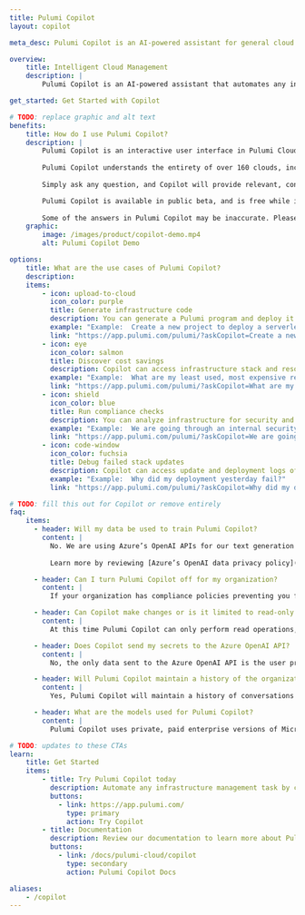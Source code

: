 ```yaml
---
title: Pulumi Copilot
layout: copilot

meta_desc: Pulumi Copilot is an AI-powered assistant for general cloud infrastructure management

overview:
    title: Intelligent Cloud Management
    description: |
        Pulumi Copilot is an AI-powered assistant that automates any infrastructure management task. Copilot combines the power of large language models with semantic understanding of the cloud to unlock greater insights and controls over managing cloud infrastructure. Using the same GPT experience everyone knows, loves, and uses everyday, engineers can find anything in their cloud infrastructure and take action on any cloud resource. Pulumi Copilot lowers the barriers of managing the lifecycle of cloud infrastructure. 

get_started: Get Started with Copilot

# TODO: replace graphic and alt text
benefits:
    title: How do I use Pulumi Copilot?
    description: |
        Pulumi Copilot is an interactive user interface in Pulumi Cloud, Pulumi documentation, and Pulumi CLI.
        
        Pulumi Copilot understands the entirety of over 160 clouds, including public clouds (AWS, Azure, Google Cloud), cloud native (Kubernetes, Helm), SaaS providers (Snowflake, Cloudflare, Datadog), and more. Pulumi Copilot directly interfaces with these cloud APIs and data models.
        
        Simply ask any question, and Copilot will provide relevant, contextual, and effective responses to queries across the entire platform.

        Pulumi Copilot is available in public beta, and is free while in beta. Organization admins can turn on Copilot in their organization **Settings > Access Management > Pulumi Copilot** within the Pulumi Cloud console.
        
        Some of the answers in Pulumi Copilot may be inaccurate. Please send us your feedback so we can continue to improve the experience by typing `/bug` into Copilot or filing an [issue](https://github.com/pulumi/pulumi/issues/new/choose) in GitHub.
    graphic:
        image: /images/product/copilot-demo.mp4
        alt: Pulumi Copilot Demo

options:
    title: What are the use cases of Pulumi Copilot?
    description:
    items:
        - icon: upload-to-cloud
          icon_color: purple
          title: Generate infrastructure code
          description: You can generate a Pulumi program and deploy it as a template in seconds with a few simple text prompts.
          example: "Example:  Create a new project to deploy a serverless application on AWS"
          link: "https://app.pulumi.com/pulumi/?askCopilot=Create a new project to deploy a serverless application on AWS"
        - icon: eye
          icon_color: salmon
          title: Discover cost savings
          description: Copilot can access infrastructure stack and resource data, so you can analyze your infrastructure on cost, compliance, cloud usage.
          example: "Example:  What are my least used, most expensive resources?"
          link: "https://app.pulumi.com/pulumi/?askCopilot=What are my least used, most expensive resources?"
        - icon: shield
          icon_color: blue
          title: Run compliance checks
          description: You can analyze infrastructure for security and compliance concerns.
          example: "Example:  We are going through an internal security audit. Can you tell me any infrastructure that is not following AWS Well-Architected standards?"
          link: "https://app.pulumi.com/pulumi/?askCopilot=We are going through an internal security audit. Can you tell me any infrastructure that is not following AWS Well-Architected standards?"
        - icon: code-window
          icon_color: fuchsia
          title: Debug failed stack updates
          description: Copilot can access update and deployment logs of your stacks, so you can easily get answers about what caused failures.
          example: "Example:  Why did my deployment yesterday fail?"
          link: "https://app.pulumi.com/pulumi/?askCopilot=Why did my deployment yesterday fail?"

# TODO: fill this out for Copilot or remove entirely
faq:
    items:
      - header: Will my data be used to train Pulumi Copilot?
        content: |
          No. We are using Azure’s OpenAI APIs for our text generation and are not using either a self-finetuned model or Azure’s finetuning product.  
          
          Learn more by reviewing [Azure’s OpenAI data privacy policy](https://learn.microsoft.com/en-us/legal/cognitive-services/openai/data-privacy#how-does-the-azure-openai-service-process-data)

      - header: Can I turn Pulumi Copilot off for my organization?
        content: |
          If your organization has compliance policies preventing you from using Large Language Models, you can turn Pulumi Copilot off in your organization by navigating to Organization Settings > Access Management > Pulumi Copilot.  

      - header: Can Copilot make changes or is it limited to read-only scenarios?
        content: |
          At this time Pulumi Copilot can only perform read operations, such as making GET requests on the user's behalf. If you ask Pulumi Copilot to perform an action, such as making a member an admin, it will confirm it is not able to. 

      - header: Does Copilot send my secrets to the Azure OpenAI API?
        content: |
          No, the only data sent to the Azure OpenAI API is the user prompt. We do not share any information with the model about your Pulumi state file, we make API calls on your behalf that may surface this information in the response. If you provide secrets in your prompt they will be sent to Azure, and similarly if you have unencrypted secrets in your state file, the model could see portions of it in an API response. 

      - header: Will Pulumi Copilot maintain a history of the organization’s conversations?
        content: |
          Yes, Pulumi Copilot will maintain a history of conversations for all users in an organization. Pulumi requires access to these conversations in order to ensure the best experience for customers. This allows Pulumi to manage support requests that may come up as well as evaluate the customer experience to identify areas for improvement in the future.

      - header: What are the models used for Pulumi Copilot?
        content: |
          Pulumi Copilot uses private, paid enterprise versions of Microsoft Azure OpenAI models. 

# TODO: updates to these CTAs
learn:
    title: Get Started
    items:
        - title: Try Pulumi Copilot today
          description: Automate any infrastructure management task by creating a free Pulumi account.
          buttons:
            - link: https://app.pulumi.com/
              type: primary
              action: Try Copilot
        - title: Documentation
          description: Review our documentation to learn more about Pulumi Copilot.
          buttons:
            - link: /docs/pulumi-cloud/copilot
              type: secondary
              action: Pulumi Copilot Docs

aliases:
    - /copilot
---
```

